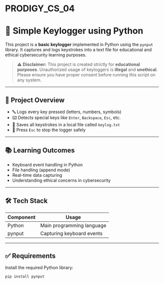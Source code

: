 # PRODIGY_CS_04
# 🔐 Simple Keylogger using Python

This project is a **basic keylogger** implemented in Python using the `pynput` library. It captures and logs keystrokes into a text file for educational and ethical cybersecurity learning purposes.

> ⚠️ **Disclaimer:** This project is created strictly for **educational purposes**. Unauthorized usage of keyloggers is **illegal** and **unethical**. Please ensure you have proper consent before running this script on any system.

---

## 📌 Project Overview

- 🔤 Logs every key pressed (letters, numbers, symbols)
- ⌨️ Detects special keys like `Enter`, `Backspace`, `Esc`, etc.
- 📝 Saves all keystrokes in a local file called `keylog.txt`
- 🛑 Press `Esc` to stop the logger safely

---

## 📚 Learning Outcomes

- Keyboard event handling in Python
- File handling (append mode)
- Real-time data capturing
- Understanding ethical concerns in cybersecurity

---

## 🛠️ Tech Stack

| Component | Usage                        |
|----------|------------------------------|
| Python   | Main programming language     |
| pynput   | Capturing keyboard events     |

---

## ✅ Requirements

Install the required Python library:

```bash
pip install pynput
